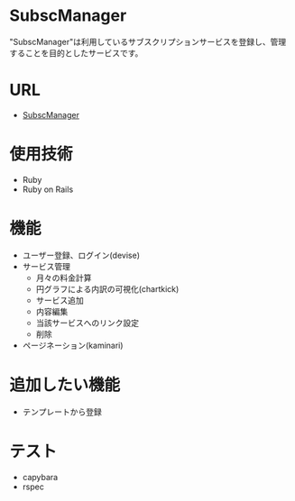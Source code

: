 # SubscManager
"SubscManager"は利用しているサブスクリプションサービスを登録し、管理することを目的としたサービスです。

# URL
* [SubscManager](https://subscmanager.herokuapp.com/)

# 使用技術
* Ruby
* Ruby on Rails

# 機能
* ユーザー登録、ログイン(devise)
* サービス管理
    * 月々の料金計算
    * 円グラフによる内訳の可視化(chartkick)
    * サービス追加
    * 内容編集
    * 当該サービスへのリンク設定
    * 削除
* ページネーション(kaminari)

# 追加したい機能
* テンプレートから登録

# テスト
* capybara
* rspec